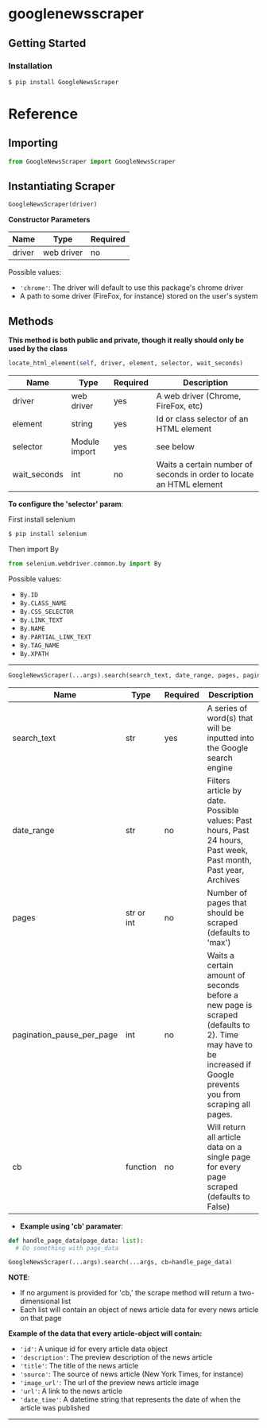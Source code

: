 # googlenewsscraper

## Getting Started

### Installation

```bash
$ pip install GoogleNewsScraper
```

# Reference

## Importing

```Python
from GoogleNewsScraper import GoogleNewsScraper
```

## Instantiating Scraper

```Python
GoogleNewsScraper(driver)
```

**Constructor Parameters**

| Name   | Type       | Required |
| ------ | ---------- | -------- |
| driver | web driver | no       |

Possible values:

- `'chrome'`: The driver will default to use this package's chrome driver
- A path to some driver (FireFox, for instance) stored on the user's system

## Methods

**This method is both public and private, though it really should only be used by the class**

```Python
locate_html_element(self, driver, element, selector, wait_seconds)
```

| Name         | Type          | Required | Description                                                          |
| ------------ | ------------- | -------- | -------------------------------------------------------------------- |
| driver       | web driver    | yes      | A web driver (Chrome, FireFox, etc)                                  |
| element      | string        | yes      | Id or class selector of an HTML element                              |
| selector     | Module import | yes      | see below                                                            |
| wait_seconds | int           | no       | Waits a certain number of seconds in order to locate an HTML element |

**To configure the 'selector' param**:

First install selenium

```bash
$ pip install selenium
```

Then import By

```Python
from selenium.webdriver.common.by import By
```

Possible values:

- `By.ID`
- `By.CLASS_NAME`
- `By.CSS_SELECTOR`
- `By.LINK_TEXT`
- `By.NAME`
- `By.PARTIAL_LINK_TEXT`
- `By.TAG_NAME`
- `By.XPATH`

---

```Python
GoogleNewsScraper(...args).search(search_text, date_range, pages, pagination_pause_per_page, cb) -> list or None
```

| Name                      | Type       | Required | Description                                                                                                                                                   |
| ------------------------- | ---------- | -------- | ------------------------------------------------------------------------------------------------------------------------------------------------------------- |
| search_text               | str        | yes      | A series of word(s) that will be inputted into the Google search engine                                                                                       |
| date_range                | str        | no       | Filters article by date. Possible values: Past hours, Past 24 hours, Past week, Past month, Past year, Archives                                               |
| pages                     | str or int | no       | Number of pages that should be scraped (defaults to 'max')                                                                                                    |
| pagination_pause_per_page | int        | no       | Waits a certain amount of seconds before a new page is scraped (defaults to 2). Time may have to be increased if Google prevents you from scraping all pages. |
| cb                        | function   | no       | Will return all article data on a single page for every page scraped (defaults to False)                                                                      |

- **Example using 'cb' paramater**:

```Python
def handle_page_data(page_data: list):
  # Do something with page_data

GoogleNewsScraper(...args).search(...args, cb=handle_page_data)
```

**NOTE**:

- If no argument is provided for 'cb,' the scrape method will return a two-dimensional list
- Each list will contain an object of news article data for every news article on that page

**Example of the data that every article-object will contain:**

- `'id'`: A unique id for every article data object
- `'description'`: The preview description of the news article
- `'title'`: The title of the news article
- `'source'`: The source of news article (New York Times, for instance)
- `'image_url'`: The url of the preview news article image
- `'url'`: A link to the news article
- `'date_time'`: A datetime string that represents the date of when the article was published

---

